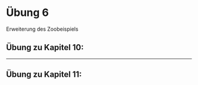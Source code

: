 # Übung 6

Erweiterung des Zoobeispiels

## Übung zu Kapitel 10:

<!-- - nutze die Hintergrundtransparenz um einen Textblock auf ein Bild (das im Hintergrund ist) zu positionieren -->
<!-- - Wähle ein Farbschema bei paletton.com oder Adobe Color Picker und style deine Seite in diesem Farbraum -->
<!-- - benutze relative Maßeinheiten um deine Seite responsive zu gestalten -->
***
## Übung zu Kapitel 11:

<!-- - Binde 2 Schriftarten von Google Font ein um die Überschriften und die Textblöcke unterschiedlich zu stylen -->
<!-- - nutze die Pseudoklassen um den ersten Buchstaben der Textblöcke anders zu gestalten (z.B.: etwas größer) -->
<!-- - nutze die font-variant und font-weight um Dinge deiner Wahl (zum Beispiel das Formular) zu gestalten -->
<!-- - bringe Pep auf deine Seite mit text-shadow (z.B. bei den Überschriften) -->
<!-- - nutze text-decoration um die Unterstreichung bei Links nur dann zu aktivieren, wenn der User mit der Mouse drüber fährt -->
<!-- - Baue eine Liste ein u gestalte sie mit einem eigenen Icon (list-style-type). Lade dir bei flaticon zum Beispiel ein nettes Icon dafür herunter -->
